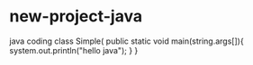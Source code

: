 # new-project-java
java coding 
class Simple(
 public static void main(string.args[]){
 system.out.println("hello java");
 }
}
